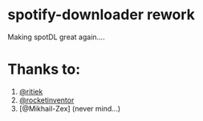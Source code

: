 # spotify-downloader rework

Making spotDL great again....

# Thanks to:
1. [@ritiek](https://github.com/ritiek)
2. [@rocketinventor](https://github.com/rocketinventor)
3. [@Mikhail-Zex] (never mind...)
